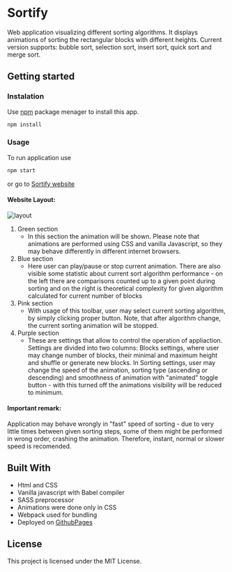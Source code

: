 # Sortify
Web application visualizing different sorting algorithms. It displays animations of sorting the rectangular blocks with different heights. Current version supports: bubble sort, selection sort, insert sort, quick sort and merge sort.
## Getting started
### Instalation
Use [npm](https://www.npmjs.com/) package menager to install this app.
```bash
npm install
```
### Usage
To run application use 
```bash
npm start
```
or go to [Sortify website](https://radziminski.github.io/sortify)
#### Website Layout:
![layout](https://i.ibb.co/MCQnfTY/sortify.png)
1. Green section
    - In this section the animation will be shown. Please note that animations are performed using CSS and vanilla Javascript, so they may behave differently in different internet browsers.
2. Blue section
    - Here user can play/pause or stop current animation. There are also visible some statistic about current sort algorithm performance - on the left there are comparisons counted up to a given point during sorting and on the right is theoretical complexity for given algorithm calculated for current number of blocks
3. Pink section
    - With usage of this toolbar, user may select current sorting algorithm, by simply clicking proper button. Note, that after algorithm change, the current sorting animation will be stopped. 
4. Purple section
    - These are settings that allow to control the operation of appliaction. Settings are divided into two columns: Blocks settings, where user may change number of blocks, their minimal and maximum height and shuffle or generate new blocks. In Sorting settings, user may change the speed of the animation, sorting type (ascending or descending) and smoothness of animation with "animated" toggle button - with this turned off the animations visibility will be reduced to minimum. 
#### Important remark:
Application may behave wrongly in "fast" speed of sorting - due to very little times between given sorting steps, some of them might be performed in wrong order, crashing the animation. 
Therefore, instant, normal or slower speed is recomended. 
## Built With
- Html and CSS
- Vanilla javascript with Babel compiler 
- SASS preprocessor
- Animations were done only in CSS
- Webpack used for bundling
- Deployed on [GithubPages](https://radziminski.github.io/sortify)

## License
This project is licensed under the MIT License.
